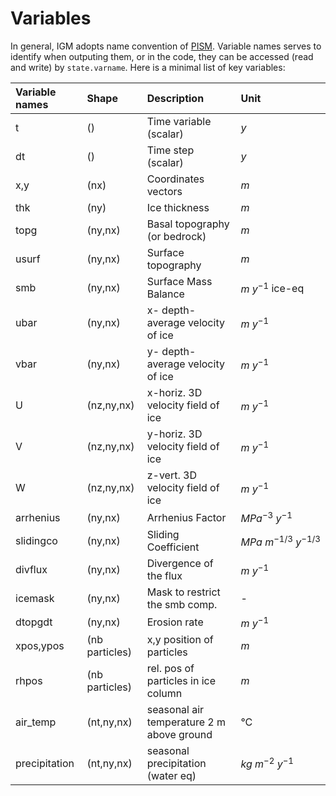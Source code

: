 # Variables

In general, IGM adopts name convention of [PISM](https://www.pism.io/). Variable names serves to identify when outputing them, or in the code, they can be accessed (read and write) by `state.varname`. Here is a minimal list of key variables:

| Variable names |     Shape        | Description                       | Unit    |
| :------------  | :-------------   | :-------------                    | :----   |
| t              | ()               |  Time variable (scalar)           | $y$       |
| dt             | ()               |  Time step (scalar)               | $y$       |
| x,y            | (nx)             |  Coordinates vectors              | $m$       |
| thk            | (ny)             |  Ice thickness                    | $m$       |
| topg           | (ny,nx)          |  Basal topography (or bedrock)    | $m$       |
| usurf          | (ny,nx)          |  Surface topography               | $m$       |
| smb            | (ny,nx)          |  Surface Mass Balance             | $m~y^{-1}$ ice-eq |
| ubar           | (ny,nx)          |  x- depth-average velocity of ice | $m~y^{-1}$     |
| vbar           | (ny,nx)          |  y- depth-average velocity of ice | $m~y^{-1}$     |
| U              | (nz,ny,nx)       |  x-horiz. 3D velocity field of ice  | $m~y^{-1}$     |
| V              | (nz,ny,nx)       |  y-horiz. 3D velocity field of ice  | $m~y^{-1}$     |
| W              | (nz,ny,nx)       |  z-vert.  3D velocity field of ice  | $m~y^{-1}$     |
| arrhenius      | (ny,nx)          |  Arrhenius Factor                 | $MPa^{-3}~y^{-1}$ |
| slidingco      | (ny,nx)          |  Sliding Coefficient              | $MPa~m^{-1/3}~y^{-1/3}$ |
| divflux        | (ny,nx)          |  Divergence of the flux           | $m~y^{-1}$     |
| icemask        | (ny,nx)          |  Mask to restrict the smb comp.   | -       |
| dtopgdt        | (ny,nx)          |  Erosion rate                     | $m~y^{-1}$     |
| xpos,ypos      | (nb particles)   |  x,y position of particles        | $m$       |
| rhpos          | (nb particles)   |  rel. pos of particles in ice column | $m$       |
| air_temp       | (nt,ny,nx)       |  seasonal air temperature 2 m above ground | °C  |
| precipitation  | (nt,ny,nx)       |  seasonal precipitation (water eq)         | $kg~m^{-2}~y^{-1}$ |

